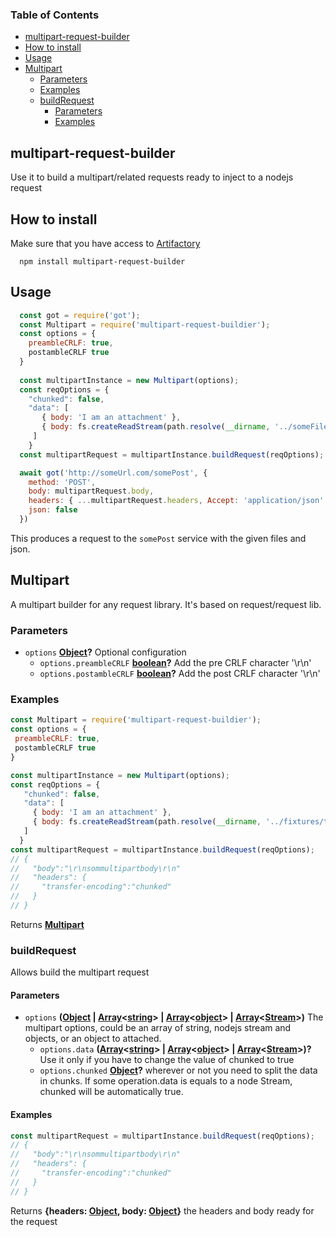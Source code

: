 <!-- Generated by documentation.js. Update this documentation by updating the source code. -->

### Table of Contents

-   [multipart-request-builder][1]
-   [How to install][2]
-   [Usage][3]
-   [Multipart][4]
    -   [Parameters][5]
    -   [Examples][6]
    -   [buildRequest][7]
        -   [Parameters][8]
        -   [Examples][9]

## multipart-request-builder

Use it to build a multipart/related requests ready to inject to a nodejs request


## How to install

Make sure that you have access to [Artifactory][10]

```console
  npm install multipart-request-builder
```


## Usage

```js
  const got = require('got');
  const Multipart = require('multipart-request-buildier');
  const options = {
    preambleCRLF: true,
    postambleCRLF true
  }
  
  const multipartInstance = new Multipart(options);
  const reqOptions = {
    "chunked": false,
    "data": [
       { body: 'I am an attachment' },
       { body: fs.createReadStream(path.resolve(__dirname, '../someFile.json')) }
     ]
    }
  const multipartRequest = multipartInstance.buildRequest(reqOptions);

  await got('http://someUrl.com/somePost', {
    method: 'POST',
    body: multipartRequest.body,
    headers: { ...multipartRequest.headers, Accept: 'application/json' },
    json: false
  })
```

This produces a request to the `somePost` service with the given files and json.


## Multipart

A multipart builder for any request library. It's based on request/request lib.

### Parameters

-   `options` **[Object][11]?** Optional configuration
    -   `options.preambleCRLF` **[boolean][12]?** Add the pre CRLF character '\\r\\n'
    -   `options.postambleCRLF` **[boolean][12]?** Add the post CRLF character '\\r\\n'

### Examples

```javascript
const Multipart = require('multipart-request-buildier');
const options = {
 preambleCRLF: true,
 postambleCRLF true
}

const multipartInstance = new Multipart(options);
const reqOptions = {
   "chunked": false,
   "data": [
     { body: 'I am an attachment' },
     { body: fs.createReadStream(path.resolve(__dirname, '../fixtures/test-schema.json')) }
   ]
  }
const multipartRequest = multipartInstance.buildRequest(reqOptions);
// {
//   "body":"\r\nsommultipartbody\r\n"
//   "headers": {
//     "transfer-encoding":"chunked"
//   }
// }
```

Returns **[Multipart][13]** 

### buildRequest

Allows build the multipart request

#### Parameters

-   `options` **([Object][11] \| [Array][14]&lt;[string][15]> | [Array][14]&lt;[object][11]> | [Array][14]&lt;[Stream][16]>)** The multipart options, could be an array of string, nodejs stream and objects, or an object to attached.
    -   `options.data` **([Array][14]&lt;[string][15]> | [Array][14]&lt;[object][11]> | [Array][14]&lt;[Stream][16]>)?** Use it only if you have to change the value of chunked to true
    -   `options.chunked` **[Object][11]?** wherever or not you need to split the data in chunks. If some operation.data is equals to a node Stream, chunked will be automatically true.

#### Examples

```javascript
const multipartRequest = multipartInstance.buildRequest(reqOptions);
// {
//   "body":"\r\nsommultipartbody\r\n"
//   "headers": {
//     "transfer-encoding":"chunked"
//   }
// }
```

Returns **{headers: [Object][11], body: [Object][11]}** the headers and body ready for the request

[1]: #multipart-request-builder

[2]: #how-to-install

[3]: #usage

[4]: #multipart

[5]: #parameters

[6]: #examples

[7]: #buildrequest

[8]: #parameters-1

[9]: #examples-1

[10]: https://axags.jfrog.io/axags/api/npm/virtual-bcn-node/

[11]: https://developer.mozilla.org/docs/Web/JavaScript/Reference/Global_Objects/Object

[12]: https://developer.mozilla.org/docs/Web/JavaScript/Reference/Global_Objects/Boolean

[13]: #multipart

[14]: https://developer.mozilla.org/docs/Web/JavaScript/Reference/Global_Objects/Array

[15]: https://developer.mozilla.org/docs/Web/JavaScript/Reference/Global_Objects/String

[16]: https://nodejs.org/api/stream.html
